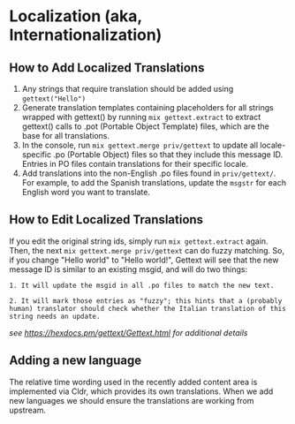 # Localization (aka, Internationalization)

## How to Add Localized Translations

1. Any strings that require translation should be added using `gettext("Hello")`
2. Generate translation templates containing placeholders for all strings wrapped with gettext() by running  `mix gettext.extract` to extract gettext() calls to .pot (Portable Object Template) files, which are the base for all translations. 
3. In the console, run `mix gettext.merge priv/gettext` to update all locale-specific .po (Portable Object) files so that they include this message ID. Entries in PO files contain translations for their specific locale.
4. Add translations into the non-English .po files found in `priv/gettext/`. For example, to add the Spanish translations, update the `msgstr` for each English word you want to translate.

## How to Edit Localized Translations
If you edit the original string ids, simply run `mix gettext.extract` again. Then, the next `mix gettext.merge priv/gettext` can do fuzzy matching. So, if you change "Hello world" to "Hello world!", Gettext will see that the new message ID is similar to an existing msgid, and will do two things:

    1. It will update the msgid in all .po files to match the new text.

    2. It will mark those entries as "fuzzy"; this hints that a (probably human) translator should check whether the Italian translation of this string needs an update.

_see https://hexdocs.pm/gettext/Gettext.html for additional details_

## Adding a new language

The relative time wording used in the recently added content area is implemented via Cldr, which provides its own translations. When we add new languages we should ensure the translations are working from upstream.
